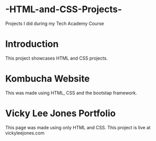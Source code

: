 # -HTML-and-CSS-Projects-
Projects I did during my Tech Academy Course
# Introduction
This project showcases HTML and CSS projects. 
# Kombucha Website
This was made using HTML, CSS and the bootstap framework. 
# Vicky Lee Jones Portfolio
This page was made using only HTML and CSS. This project is live at vickyleejones.com
